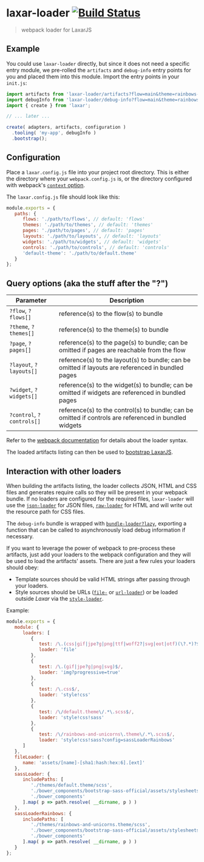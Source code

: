 # laxar-loader [![Build Status](https://travis-ci.org/LaxarJS/laxar-loader.svg?branch=master)](https://travis-ci.org/LaxarJS/laxar-loader)

> webpack loader for LaxarJS

## Example


You could use `laxar-loader` directly, but since it does not need a specific entry module,
we pre-rolled the `artifacts` and `debug-info` entry points for you and placed them into this
module. Import the entry points in your `init.js`:

```js
import artifacts from 'laxar-loader/artifacts?flow=main&theme=rainbows-and-unicorns';
import debugInfo from 'laxar-loader/debug-info?flow=main&theme=rainbows-and-unicorns';
import { create } from 'laxar';

// ... later ...

create( adapters, artifacts, configuration )
  .tooling( 'my-app', debugInfo )
  .bootstrap();
```

## Configuration

Place a `laxar.config.js` file into your project root directory.
This is either the directory where your `webpack.config.js` is, or the directory configured
with webpack's [`context` option][webpack-context].

The `laxar.config.js` file should look like this:

```js
module.exports = {
   paths: {
      flows: './path/to/flows', // default: 'flows'
      themes: './path/to/themes', // default: 'themes'
      pages: './path/to/pages', // default: 'pages'
      layouts: './path/to/layouts', // default: 'layouts'
      widgets: './path/to/widgets', // default: 'widgets'
      controls: './path/to/controls', // default: 'controls'
      'default-theme': './path/to/default.theme'
   }
};
```

## Query options (aka the stuff after the "?")

| Parameter | Description |
| --------- | ----------- |
| `?flow`, `?flows[]` | reference(s) to the flow(s) to bundle |
| `?theme`, `?themes[]` | reference(s) to the theme(s) to bundle |
| `?page`, `?pages[]` | reference(s) to the page(s) to bundle; can be omitted if pages are reachable from the flow |
| `?layout`, `?layouts[]` | reference(s) to the layout(s) to bundle; can be omitted if layouts are referenced in bundled pages |
| `?widget`, `?widgets[]` | reference(s) to the widget(s) to bundle; can be omitted if widgets are referenced in bundled pages |
| `?control`, `?controls[]` | reference(s) to the control(s) to bundle; can be omitted if controls are referenced in bundled widgets |

Refer to the [webpack documentation][parse-query] for details about the loader syntax.

The loaded artifacts listing can then be used to [bootstrap LaxarJS][bootstrap].

## Interaction with other loaders

When building the artifacts listing, the loader collects JSON, HTML and CSS files and generates
require calls so they will be present in your webpack bundle. If no loaders are configured for the
required files, `laxar-loader` will use the [`json-loader`][json-loader] for JSON files,
[`raw-loader`][raw-loader] for HTML and will write out the resource path for CSS files.

The `debug-info` bundle is wrapped with [`bundle-loader?lazy`][bundle-loader], exporting a function
that can be called to asynchronously load debug information if necessary.

If you want to leverage the power of webpack to pre-process these artifacts, just add your loaders to
the webpack configuration and they will be used to load the artifacts' assets. There are just a few rules
your loaders should obey:

- Template sources should be valid HTML strings after passing through your loaders.
- Style sources should be URLs ([`file-`][file-loader] or [`url-loader`][url-loader]) or be loaded
  outside _Laxar_ via the [`style-loader`][style-loader].

Example:

```js
module.exports = {
   module: {
      loaders: [
         {
            test: /\.(css|gif|jpe?g|png|ttf|woff2?|svg|eot|otf)(\?.*)?$/,
            loader: 'file'
         },
         {
            test: /\.(gif|jpe?g|png|svg)$/,
            loader: 'img?progressive=true'
         },
         {
            test: /\.css$/,
            loader: 'style!css'
         },
         {
            test: /\/default.theme\/.*\.scss$/,
            loader: 'style!css!sass'
         },
         {
            test: /\/rainbows-and-unicorns\.theme\/.*\.scss$/,
            loader: 'style!css!sass?config=sassLoaderRainbows'
      ]
   },
   fileLoader: {
      name: 'assets/[name]-[sha1:hash:hex:6].[ext]'
   },
   sassLoader: {
      includePaths: [
         './themes/default.theme/scss',
         './bower_components/bootstrap-sass-official/assets/stylesheets',
         './bower_components'
      ].map( p => path.resolve( __dirname, p ) )
   },
   sassLoaderRainbows: {
      includePaths: [
         './themes/rainbows-and-unicorns.theme/scss',
         './bower_components/bootstrap-sass-official/assets/stylesheets',
         './bower_components'
      ].map( p => path.resolve( __dirname, p ) )
   }
};
```

[bootstrap]: https://github.com/LaxarJS/laxar
[parse-query]: https://github.com/webpack/loader-utils#parsequery
[webpack-context]: http://webpack.github.io/docs/configuration.html#context
[raw-loader]: https://github.com/webpack-contrib/raw-loader
[json-loader]: https://github.com/webpack-contrib/json-loader
[style-loader]: https://github.com/webpack-contrib/style-loader
[file-loader]: https://github.com/webpack-contrib/file-loader
[url-loader]: https://github.com/webpack-contrib/url-loader
[bundle-loader]: https://github.com/webpack-contrib/bundle-loader
